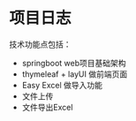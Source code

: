 # 项目日志

技术功能点包括：
+ springboot web项目基础架构
+ thymeleaf + layUI 做前端页面
+ Easy Excel 做导入功能
+ 文件上传
+ 文件导出Excel
